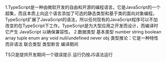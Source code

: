 1.TypeScript是一种由微软开发的自由和开源的编程语言。它是JavaScript的一个超集，而且本质上向这个语言添加了可选的静态类型和基于类的面向对象编程。
TypeScript扩展了JavaScript的语法，所以任何现有的JavaScript程序可以不加改变的在TypeScript下工作。TypeScript是为大型应用之开发而设计，而编译时它产生 JavaScript 以确保兼容性。
2.数据类型
    基本类型
number string boolean array tuple enum any
void null/undefined never obj
类型推论：它是一种特性而非语法
联合类型
类型断言 编译期间

TS只是提供开发期间一个错误提示 运行仍按JS语法运行
